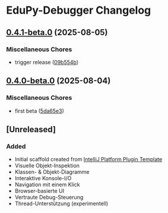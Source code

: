 <!-- Keep a Changelog guide -> https://keepachangelog.com -->

# EduPy-Debugger Changelog

## [0.4.1-beta.0](https://github.com/Julian-Code14/EduPy-Debugger/compare/edupy-debugger-v0.4.0-beta.0...edupy-debugger-v0.4.1-beta.0) (2025-08-05)


### Miscellaneous Chores

* trigger release ([09b554b](https://github.com/Julian-Code14/EduPy-Debugger/commit/09b554b71d8eef7504b345e2c7758d3f0ce3d37b))

## [0.4.0-beta.0](https://github.com/Julian-Code14/EduPy-Debugger/compare/edupy-debugger-v0.4.0...edupy-debugger-v0.4.0-beta.0) (2025-08-04)


### Miscellaneous Chores

* first beta ([5da65e3](https://github.com/Julian-Code14/EduPy-Debugger/commit/5da65e3ff2c5c46d342c0d1bdb68a8f99519b6e9))

## [Unreleased]
### Added
- Initial scaffold created from [IntelliJ Platform Plugin Template](https://github.com/JetBrains/intellij-platform-plugin-template)
- Visuelle Objekt-Inspektion 
- Klassen- & Objekt-Diagramme
- Interaktive Konsole-I/O
- Navigation mit einem Klick
- Browser-basierte UI
- Vertraute Debug-Steuerung
- Thread-Unterstützung (experimentell)
